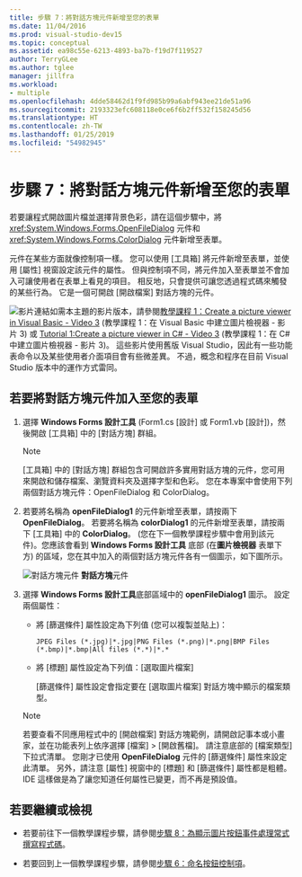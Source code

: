 ```yaml
---
title: 步驟 7：將對話方塊元件新增至您的表單
ms.date: 11/04/2016
ms.prod: visual-studio-dev15
ms.topic: conceptual
ms.assetid: ea98c55e-6213-4893-ba7b-f19d7f119527
author: TerryGLee
ms.author: tglee
manager: jillfra
ms.workload:
- multiple
ms.openlocfilehash: 4dde58462d1f9fd985b99a6abf943ee21de51a96
ms.sourcegitcommit: 2193323efc608118e0ce6f6b2ff532f158245d56
ms.translationtype: HT
ms.contentlocale: zh-TW
ms.lasthandoff: 01/25/2019
ms.locfileid: "54982945"
---
```

# <a name="step-7-add-dialog-components-to-your-form"></a>步驟 7：將對話方塊元件新增至您的表單
若要讓程式開啟圖片檔並選擇背景色彩，請在這個步驟中，將 <xref:System.Windows.Forms.OpenFileDialog> 元件和 <xref:System.Windows.Forms.ColorDialog> 元件新增至表單。

 元件在某些方面就像控制項一樣。 您可以使用 [工具箱] 將元件新增至表單，並使用 [屬性] 視窗設定該元件的屬性。 但與控制項不同，將元件加入至表單並不會加入可讓使用者在表單上看見的項目。 相反地，只會提供可讓您透過程式碼來觸發的某些行為。 它是一個可開啟 [開啟檔案] 對話方塊的元件。

 ![影片連結](../data-tools/media/playvideo.gif)如需本主題的影片版本，請參閱[教學課程 1：Create a picture viewer in Visual Basic - Video 3](http://go.microsoft.com/fwlink/?LinkId=205213) (教學課程 1：在 Visual Basic 中建立圖片檢視器 - 影片 3) 或 [Tutorial 1:Create a picture viewer in C# - Video 3](http://go.microsoft.com/fwlink/?LinkId=205202) (教學課程 1：在 C# 中建立圖片檢視器 - 影片 3)。 這些影片使用舊版 Visual Studio，因此有一些功能表命令以及某些使用者介面項目會有些微差異。 不過，概念和程序在目前 Visual Studio 版本中的運作方式雷同。

## <a name="to-add-dialog-components-to-your-form"></a>若要將對話方塊元件加入至您的表單

1.  選擇 **Windows Forms 設計工具** (Form1.cs [設計] 或 Form1.vb [設計])，然後開啟 [工具箱] 中的 [對話方塊] 群組。

    > [!NOTE]
    >  [工具箱] 中的 [對話方塊] 群組包含可開啟許多實用對話方塊的元件，您可用來開啟和儲存檔案、瀏覽資料夾及選擇字型和色彩。 您在本專案中會使用下列兩個對話方塊元件：OpenFileDialog 和 ColorDialog。

2.  若要將名稱為 **openFileDialog1** 的元件新增至表單，請按兩下 **OpenFileDialog**。 若要將名稱為 **colorDialog1** 的元件新增至表單，請按兩下 [工具箱] 中的 **ColorDialog**。 (您在下一個教學課程步驟中會用到該元件)。您應該會看到 **Windows Forms 設計工具** 底部 (在**圖片檢視器** 表單下方) 的區域，您在其中加入的兩個對話方塊元件各有一個圖示，如下圖所示。

     ![對話方塊元件](../ide/media/express_dialogsadded.png)
**對話方塊**元件

3.  選擇 **Windows Forms 設計工具**底部區域中的 **openFileDialog1** 圖示。 設定兩個屬性：

    -   將 [篩選條件] 屬性設定為下列值 (您可以複製並貼上)：

        ```
        JPEG Files (*.jpg)|*.jpg|PNG Files (*.png)|*.png|BMP Files (*.bmp)|*.bmp|All files (*.*)|*.*
        ```

    -   將 [標題] 屬性設定為下列值：[選取圖片檔案]

         [篩選條件] 屬性設定會指定要在 [選取圖片檔案] 對話方塊中顯示的檔案類型。

    > [!NOTE]
    >  若要查看不同應用程式中的 [開啟檔案] 對話方塊範例，請開啟記事本或小畫家，並在功能表列上依序選擇 [檔案] > [開啟舊檔]。 請注意底部的 [檔案類型] 下拉式清單。 您剛才已使用 **OpenFileDialog** 元件的 [篩選條件] 屬性來設定此清單。 另外，請注意 [屬性] 視窗中的 [標題] 和 [篩選條件] 屬性都是粗體。 IDE 這樣做是為了讓您知道任何屬性已變更，而不再是預設值。

## <a name="to-continue-or-review"></a>若要繼續或檢視

-   若要前往下一個教學課程步驟，請參閱[步驟 8：為顯示圖片按鈕事件處理常式撰寫程式碼](../ide/step-8-write-code-for-the-show-a-picture-button-event-handler.md)。

-   若要回到上一個教學課程步驟，請參閱[步驟 6：命名按鈕控制項](../ide/step-6-name-your-button-controls.md)。
